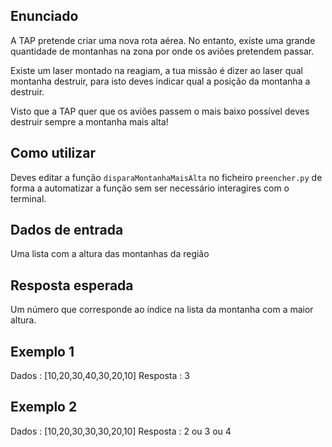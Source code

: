 ## Enunciado

A TAP pretende criar uma nova rota aérea. No entanto, existe uma grande quantidade de montanhas na zona por onde os aviões pretendem passar.

Existe um laser montado na reagiam, a tua missão é dizer ao laser qual montanha destruir, para isto deves indicar qual a posição da montanha a destruir.

Visto que a TAP quer que os aviões passem o mais baixo possível deves destruir sempre a montanha mais alta!

## Como utilizar

Deves editar a função `disparaMontanhaMaisAlta` no ficheiro `preencher.py` de forma a automatizar a função sem ser necessário interagires com o terminal.

## Dados de entrada

Uma lista com a altura das montanhas da região

## Resposta esperada

Um número que corresponde ao índice na lista da montanha com a maior altura.


## Exemplo 1

Dados : [10,20,30,40,30,20,10]
Resposta : 3

## Exemplo 2

Dados : [10,20,30,30,30,20,10]
Resposta : 2 ou 3 ou 4